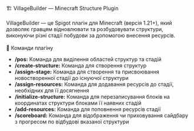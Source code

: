 🏗️ VillageBuilder — Minecraft Structure Plugin
<br/>
<br/>
VillageBuilder — це Spigot плагін для Minecraft (версія 1.21+), який дозволяє гравцям відновлювати та розбудовувати структури, виконуючи різні стадії побудови за допомогою внесення ресурсів. <br/>
<br/>
📜 Команди плагіну
<ul> <li><strong>/pos:</strong> Команда для виділення областей структур та стадій</li> <li><strong>/create-structure:</strong> Команда для створення структур</li> <li><strong>/assign-stage:</strong> Команда для створення та присвоювання новостворенної стадії до існуючої структури</li> <li><strong>/assign-resources:</strong> Команда для додавання ресурсів до стадії, необхідних для її досягнення</li> <li><strong>/initialize-structure:</strong> Команда для перезаписування блоків на координатах структури блоками її наявних стадій</li> <li><strong>/add-resources:</strong> Команда для поповнення ресурсів стадії</li> 
<li><strong>/scoreboard:</strong> Команда для відображення чи приховування сайдбару з прогресом по відбудові вказаної структури</li>
</ul>

